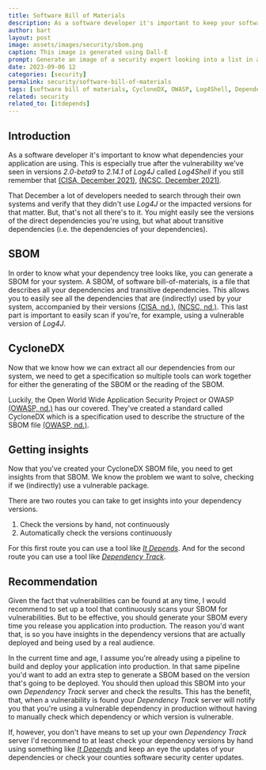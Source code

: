 ```yaml
---
title: Software Bill of Materials
description: As a software developer it's important to keep your software safe and up-to-date, but can you rest assured that your dependencies are safe and up-to-date as well?
author: bart
layout: post
image: assets/images/security/sbom.png
caption: This image is generated using Dall-E
prompt: Generate an image of a security expert looking into a list in a very concentrated way in a minimalistic flat style
date: 2023-09-06 12
categories: [security]
permalink: security/software-bill-of-materials
tags: [software bill of materials, CycloneDX, OWASP, Log4Shell, Dependency Track, It Depends]
related: security
related_to: [itdepends]
---
```


## Introduction

As a software developer it's important to know what dependencies your application are using. This is especially true after the vulnerability we've seen in versions _2.0-beta9_ to _2.14.1_ of _Log4J_ called _Log4Shell_ if you still remember that [(CISA, December 2021)](https://www.cisa.gov/news-events/cybersecurity-advisories/aa21-356a), [(NCSC, December 2021)](https://english.ncsc.nl/latest/news/2021/12/11/update-install-updates-to-address-serious-vulnerability-in-apache-log4j).

That December a lot of developers needed to search through their own systems and verify that they didn't use _Log4J_ or the impacted versions for that matter. But, that's not all there's to it. You might easily see the versions of the direct dependencies you're using, but what about transitive dependencies (i.e. the dependencies of your dependencies).

## SBOM

In order to know what your dependency tree looks like, you can generate a SBOM for your system. A SBOM, of software bill-of-materials, is a file that describes all your dependencies and transitive dependencies. This allows you to easily see all the dependencies that are (indirectly) used by your system, accompanied by their versions [(CISA, nd.)](https://www.cisa.gov/sbom), [(NCSC, nd.)](https://english.ncsc.nl/research/research-results/using-the-software-bill-of-materials-for-enhancing-cybersecurity). This last part is important to easily scan if you're, for example, using a vulnerable version of _Log4J_.

## CycloneDX

Now that we know how we can extract all our dependencies from our system, we need to get a specification so multiple tools can work together for either the generating of the SBOM or the reading of the SBOM.

Luckily, the Open World Wide Application Security Project or OWASP [(OWASP, nd.)](https://owasp.org/about/) has our covered. They've created a standard called CycloneDX which is a specification used to describe the structure of the SBOM file [(OWASP, nd.)](https://cyclonedx.org/capabilities/sbom/).

## Getting insights

Now that you've created your CycloneDX SBOM file, you need to get insights from that SBOM. We know the problem we want to solve, checking if we (indirectly) use a vulnerable package.

There are two routes you can take to get insights into your dependency versions.

1. Check the versions by hand, not continuously
2. Automatically check the versions continuously

For this first route you can use a tool like [_It Depends_](https://bartkessels.net/it-depends/releasing-it-depends). And for the second route you can use a tool like [_Dependency Track_](https://dependencytrack.org).

## Recommendation

Given the fact that vulnerabilities can be found at any time, I would recommend to set up a tool that continuously scans your SBOM for vulnerabilities. But to be effective, you should generate your SBOM every time you release you application into production. The reason you'd want that, is so you have insights in the dependency versions that are actually deployed and being used by a real audience.

In the current time and age, I assume you're already using a pipeline to build and deploy your application into production. In that same pipeline you'd want to add an extra step to generate a SBOM based on the version that's going to be deployed. You should then upload this SBOM into your own _Dependency Track_ server and check the results. This has the benefit, that, when a vulnerability is found your _Dependency Track_ server will notify you that you're using a vulnerable dependency in production without having to manually check which dependency or which version is vulnerable.

If, however, you don't have means to set up your own _Dependency Track_ server I'd recommend to at least check your dependency versions by hand using something like [_It Depends_](https://bartkessels.net/it-depends/releasing-it-depends) and keep an eye the updates of your dependencies or check your counties software security center updates.